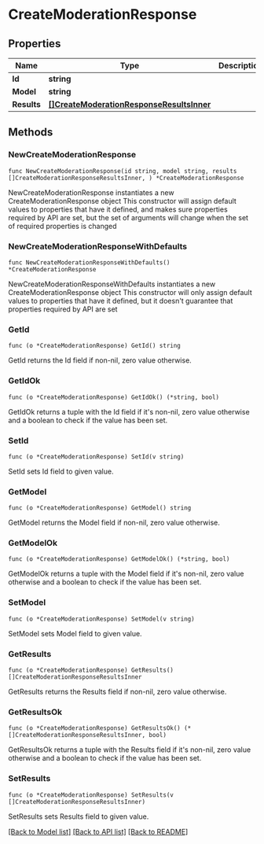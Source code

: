 # CreateModerationResponse

## Properties

Name | Type | Description | Notes
------------ | ------------- | ------------- | -------------
**Id** | **string** |  | 
**Model** | **string** |  | 
**Results** | [**[]CreateModerationResponseResultsInner**](CreateModerationResponseResultsInner.md) |  | 

## Methods

### NewCreateModerationResponse

`func NewCreateModerationResponse(id string, model string, results []CreateModerationResponseResultsInner, ) *CreateModerationResponse`

NewCreateModerationResponse instantiates a new CreateModerationResponse object
This constructor will assign default values to properties that have it defined,
and makes sure properties required by API are set, but the set of arguments
will change when the set of required properties is changed

### NewCreateModerationResponseWithDefaults

`func NewCreateModerationResponseWithDefaults() *CreateModerationResponse`

NewCreateModerationResponseWithDefaults instantiates a new CreateModerationResponse object
This constructor will only assign default values to properties that have it defined,
but it doesn't guarantee that properties required by API are set

### GetId

`func (o *CreateModerationResponse) GetId() string`

GetId returns the Id field if non-nil, zero value otherwise.

### GetIdOk

`func (o *CreateModerationResponse) GetIdOk() (*string, bool)`

GetIdOk returns a tuple with the Id field if it's non-nil, zero value otherwise
and a boolean to check if the value has been set.

### SetId

`func (o *CreateModerationResponse) SetId(v string)`

SetId sets Id field to given value.


### GetModel

`func (o *CreateModerationResponse) GetModel() string`

GetModel returns the Model field if non-nil, zero value otherwise.

### GetModelOk

`func (o *CreateModerationResponse) GetModelOk() (*string, bool)`

GetModelOk returns a tuple with the Model field if it's non-nil, zero value otherwise
and a boolean to check if the value has been set.

### SetModel

`func (o *CreateModerationResponse) SetModel(v string)`

SetModel sets Model field to given value.


### GetResults

`func (o *CreateModerationResponse) GetResults() []CreateModerationResponseResultsInner`

GetResults returns the Results field if non-nil, zero value otherwise.

### GetResultsOk

`func (o *CreateModerationResponse) GetResultsOk() (*[]CreateModerationResponseResultsInner, bool)`

GetResultsOk returns a tuple with the Results field if it's non-nil, zero value otherwise
and a boolean to check if the value has been set.

### SetResults

`func (o *CreateModerationResponse) SetResults(v []CreateModerationResponseResultsInner)`

SetResults sets Results field to given value.



[[Back to Model list]](../README.md#documentation-for-models) [[Back to API list]](../README.md#documentation-for-api-endpoints) [[Back to README]](../README.md)


